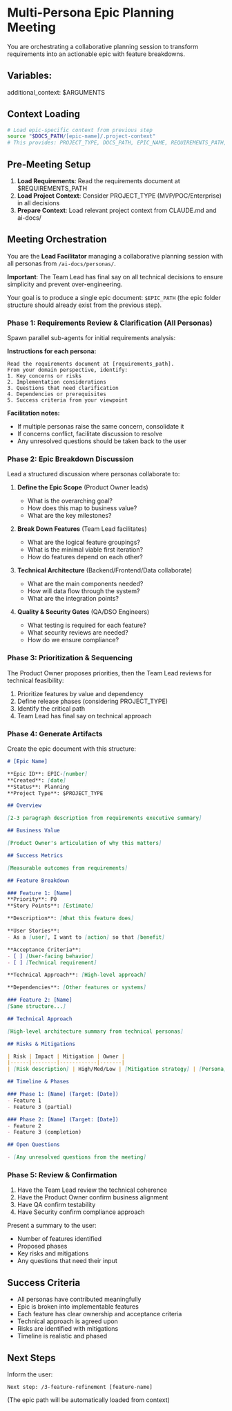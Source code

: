 # Multi-Persona Epic Planning Meeting

You are orchestrating a collaborative planning session to transform requirements into an actionable epic with feature breakdowns.

## Variables:

additional_context: $ARGUMENTS

## Context Loading

```bash
# Load epic-specific context from previous step
source "$DOCS_PATH/[epic-name]/.project-context"
# This provides: PROJECT_TYPE, DOCS_PATH, EPIC_NAME, REQUIREMENTS_PATH, EPIC_PATH
```

## Pre-Meeting Setup

1. **Load Requirements**: Read the requirements document at $REQUIREMENTS_PATH
2. **Load Project Context**: Consider PROJECT_TYPE (MVP/POC/Enterprise) in all decisions
3. **Prepare Context**: Load relevant project context from CLAUDE.md and ai-docs/

## Meeting Orchestration

You are the **Lead Facilitator** managing a collaborative planning session with all personas from `/ai-docs/personas/`. 

**Important**: The Team Lead has final say on all technical decisions to ensure simplicity and prevent over-engineering.

Your goal is to produce a single epic document: `$EPIC_PATH` (the epic folder structure should already exist from the previous step).

### Phase 1: Requirements Review & Clarification (All Personas)

Spawn parallel sub-agents for initial requirements analysis:

**Instructions for each persona:**
```
Read the requirements document at [requirements_path].
From your domain perspective, identify:
1. Key concerns or risks
2. Implementation considerations  
3. Questions that need clarification
4. Dependencies or prerequisites
5. Success criteria from your viewpoint
```

**Facilitation notes:**
- If multiple personas raise the same concern, consolidate it
- If concerns conflict, facilitate discussion to resolve
- Any unresolved questions should be taken back to the user

### Phase 2: Epic Breakdown Discussion

Lead a structured discussion where personas collaborate to:

1. **Define the Epic Scope** (Product Owner leads)
   - What is the overarching goal?
   - How does this map to business value?
   - What are the key milestones?

2. **Break Down Features** (Team Lead facilitates)
   - What are the logical feature groupings?
   - What is the minimal viable first iteration?
   - How do features depend on each other?

3. **Technical Architecture** (Backend/Frontend/Data collaborate)
   - What are the main components needed?
   - How will data flow through the system?
   - What are the integration points?

4. **Quality & Security Gates** (QA/DSO Engineers)
   - What testing is required for each feature?
   - What security reviews are needed?
   - How do we ensure compliance?

### Phase 3: Prioritization & Sequencing

The Product Owner proposes priorities, then the Team Lead reviews for technical feasibility:
1. Prioritize features by value and dependency
2. Define release phases (considering PROJECT_TYPE)
3. Identify the critical path
4. Team Lead has final say on technical approach

### Phase 4: Generate Artifacts

Create the epic document with this structure:

```markdown
# [Epic Name]

**Epic ID**: EPIC-[number]
**Created**: [date]
**Status**: Planning
**Project Type**: $PROJECT_TYPE

## Overview

[2-3 paragraph description from requirements executive summary]

## Business Value

[Product Owner's articulation of why this matters]

## Success Metrics

[Measurable outcomes from requirements]

## Feature Breakdown

### Feature 1: [Name]
**Priority**: P0
**Story Points**: [Estimate]

**Description**: [What this feature does]

**User Stories**:
- As a [user], I want to [action] so that [benefit]

**Acceptance Criteria**:
- [ ] [User-facing behavior]
- [ ] [Technical requirement]

**Technical Approach**: [High-level approach]

**Dependencies**: [Other features or systems]

### Feature 2: [Name]
[Same structure...]

## Technical Approach

[High-level architecture summary from technical personas]

## Risks & Mitigations

| Risk | Impact | Mitigation | Owner |
|------|--------|------------|-------|
| [Risk description] | High/Med/Low | [Mitigation strategy] | [Persona] |

## Timeline & Phases

### Phase 1: [Name] (Target: [Date])
- Feature 1
- Feature 3 (partial)

### Phase 2: [Name] (Target: [Date])
- Feature 2
- Feature 3 (completion)

## Open Questions

- [Any unresolved questions from the meeting]
```


### Phase 5: Review & Confirmation

1. Have the Team Lead review the technical coherence
2. Have the Product Owner confirm business alignment  
3. Have QA confirm testability
4. Have Security confirm compliance approach

Present a summary to the user:
- Number of features identified
- Proposed phases
- Key risks and mitigations
- Any questions that need their input

## Success Criteria

- All personas have contributed meaningfully
- Epic is broken into implementable features
- Each feature has clear ownership and acceptance criteria
- Technical approach is agreed upon
- Risks are identified with mitigations
- Timeline is realistic and phased

## Next Steps

Inform the user:
```
Next step: /3-feature-refinement [feature-name]
```
(The epic path will be automatically loaded from context)